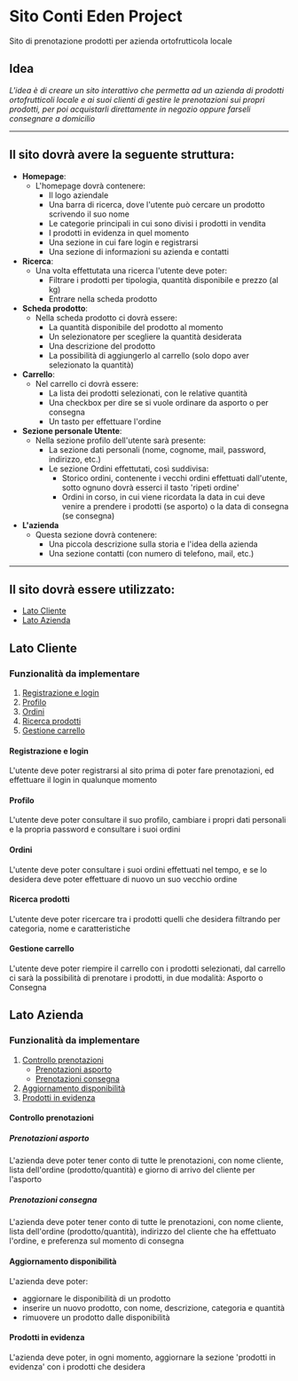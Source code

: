 # Sito Conti Eden Project
Sito di prenotazione prodotti per azienda ortofrutticola locale
## Idea
_L'idea è di creare un sito interattivo che permetta ad un azienda di prodotti ortofrutticoli locale e ai suoi clienti di gestire le prenotazioni sui propri prodotti, per poi acquistarli direttamente in negozio oppure farseli consegnare a domicilio_
***
## Il sito dovrà avere la seguente struttura:
  * **Homepage**:
    * L'homepage dovrà contenere:
      * Il logo aziendale  
      * Una barra di ricerca, dove l'utente può cercare un prodotto scrivendo il suo nome
      * Le categorie principali in cui sono divisi i prodotti in vendita
      * I prodotti in evidenza in quel momento
      * Una sezione in cui fare login e registrarsi
      * Una sezione di informazioni su azienda e contatti
  * **Ricerca**:
    * Una volta effettutata una ricerca l'utente deve poter:
      * Filtrare i prodotti per tipologia, quantità disponibile e prezzo (al kg)
      * Entrare nella scheda prodotto
  * **Scheda prodotto**:
    * Nella scheda prodotto ci dovrà essere:
      * La quantità disponibile del prodotto al momento
      * Un selezionatore per scegliere la quantità desiderata
      * Una descrizione del prodotto
      * La possibilità di aggiungerlo al carrello (solo dopo aver selezionato la quantità)
  * **Carrello**:
    * Nel carrello ci dovrà essere:
      * La lista dei prodotti selezionati, con le relative quantità
      * Una checkbox per dire se si vuole ordinare da asporto o per consegna
      * Un tasto per effettuare l'ordine
  * **Sezione personale Utente**:
    * Nella sezione profilo dell'utente sarà presente:
      * La sezione dati personali (nome, cognome, mail, password, indirizzo, etc.)
      * Le sezione Ordini effettutati, così suddivisa:
        * Storico ordini, contenente i vecchi ordini effettuati dall'utente, sotto ognuno dovrà esserci il tasto 'ripeti ordine'
        * Ordini in corso, in cui viene ricordata la data in cui deve venire a prendere i prodotti (se asporto) o la data di consegna (se consegna)
  * **L'azienda**
    * Questa sezione dovrà contenere:
      *  Una piccola descrizione sulla storia e l'idea della azienda
      *  Una sezione contatti (con numero di telefono, mail, etc.)
***
## Il sito dovrà essere utilizzato:
* [Lato Cliente](#lato-cliente)
* [Lato Azienda](#lato-azienda)

## Lato Cliente
  ### Funzionalità da implementare
  1. [Registrazione e login](#registrazione-e-login)
  2. [Profilo](#profilo)
  3. [Ordini](#ordini)
  4. [Ricerca prodotti](#ricerca-prodotti)
  5. [Gestione carrello](#gestione-carrello)
#### Registrazione e login
L'utente deve poter registrarsi al sito prima di poter fare prenotazioni, ed effettuare il login in qualunque momento
#### Profilo
L'utente deve poter consultare il suo profilo, cambiare i propri dati personali e la propria password e consultare i suoi ordini
#### Ordini
L'utente deve poter consultare i suoi ordini effettuati nel tempo, e se lo desidera deve poter effettuare di nuovo un suo vecchio ordine
#### Ricerca prodotti
L'utente deve poter ricercare tra i prodotti quelli che desidera filtrando per categoria, nome e caratteristiche
#### Gestione carrello
L'utente deve poter riempire il carrello con i prodotti selezionati, dal carrello ci sarà la possibilità di prenotare i prodotti, in due modalità: Asporto o Consegna

## Lato Azienda
  ### Funzionalità da implementare
  1. [Controllo prenotazioni](#controllo-prenotazioni)
      - [Prenotazioni asporto](#prenotazioni-asporto)
      - [Prenotazioni consegna](#prenotazioni-consegna)   
  2. [Aggiornamento disponibilità](#aggiornamento-disponibilità)
  3. [Prodotti in evidenza](#prodotti-in-evidenza)

#### Controllo prenotazioni
##### Prenotazioni asporto
L'azienda deve poter tener conto di tutte le prenotazioni, con nome cliente, lista dell'ordine (prodotto/quantità) e giorno di arrivo del cliente per l'asporto
##### Prenotazioni consegna
L'azienda deve poter tener conto di tutte le prenotazioni, con nome cliente, lista dell'ordine (prodotto/quantità), indirizzo del cliente che ha effettuato l'ordine, e preferenza sul momento di consegna
#### Aggiornamento disponibilità
L'azienda deve poter:
  * aggiornare le disponibilità di un prodotto
  * inserire un nuovo prodotto, con nome, descrizione, categoria e quantità
  * rimuovere un prodotto dalle disponibilità
#### Prodotti in evidenza
L'azienda deve poter, in ogni momento, aggiornare la sezione 'prodotti in evidenza' con i prodotti che desidera
